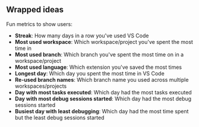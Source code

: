 ## Wrapped ideas

Fun metrics to show users:

* **Streak**: How many days in a row you've used VS Code
* **Most used workspace**: Which workspace/project you've spent the most time in
* **Most used branch**: Which branch you've spent the most time on in a workspace/project
* **Most used language**: Which extension you've saved the most times
* **Longest day**: Which day you spent the most time in VS Code
* **Re-used branch names**: Which branch name you used across multiple workspaces/projects
* **Day with most tasks executed**: Which day had the most tasks executed
* **Day with most debug sessions started**: Which day had the most debug sessions started
* **Busiest day with least debugging**: Which day had the most time spent but the least debug sessions started
